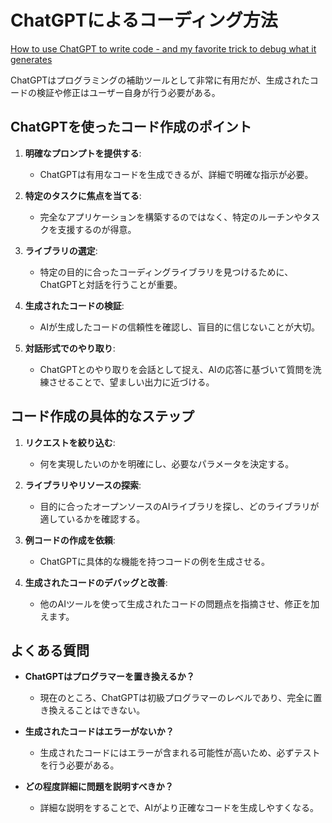 # ChatGPTによるコーディング方法

[How to use ChatGPT to write code - and my favorite trick to debug what it generates](https://www.zdnet.com/article/how-to-use-chatgpt-to-write-code-and-my-favorite-trick-to-debug-what-it-generates/)

ChatGPTはプログラミングの補助ツールとして非常に有用だが、生成されたコードの検証や修正はユーザー自身が行う必要がある。

## ChatGPTを使ったコード作成のポイント

1. **明確なプロンプトを提供する**:
   - ChatGPTは有用なコードを生成できるが、詳細で明確な指示が必要。

2. **特定のタスクに焦点を当てる**:
   - 完全なアプリケーションを構築するのではなく、特定のルーチンやタスクを支援するのが得意。

3. **ライブラリの選定**:
   - 特定の目的に合ったコーディングライブラリを見つけるために、ChatGPTと対話を行うことが重要。

4. **生成されたコードの検証**:
   - AIが生成したコードの信頼性を確認し、盲目的に信じないことが大切。

5. **対話形式でのやり取り**:
   - ChatGPTとのやり取りを会話として捉え、AIの応答に基づいて質問を洗練させることで、望ましい出力に近づける。

## コード作成の具体的なステップ

1. **リクエストを絞り込む**:
   - 何を実現したいのかを明確にし、必要なパラメータを決定する。

2. **ライブラリやリソースの探索**:
   - 目的に合ったオープンソースのAIライブラリを探し、どのライブラリが適しているかを確認する。

3. **例コードの作成を依頼**:
   - ChatGPTに具体的な機能を持つコードの例を生成させる。

4. **生成されたコードのデバッグと改善**:
   - 他のAIツールを使って生成されたコードの問題点を指摘させ、修正を加えます。

## よくある質問

- **ChatGPTはプログラマーを置き換えるか？**
  - 現在のところ、ChatGPTは初級プログラマーのレベルであり、完全に置き換えることはできない。

- **生成されたコードはエラーがないか？**
  - 生成されたコードにはエラーが含まれる可能性が高いため、必ずテストを行う必要がある。

- **どの程度詳細に問題を説明すべきか？**
  - 詳細な説明をすることで、AIがより正確なコードを生成しやすくなる。
